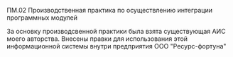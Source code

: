 ПМ.02 Производственная практика по осуществлению интеграции программных модулей

За основку производсвенной практики была взята существующая АИС моего авторства. Внесены правки для использования этой информационной системы внутри предприятия ООО "Ресурс-фортуна" 
